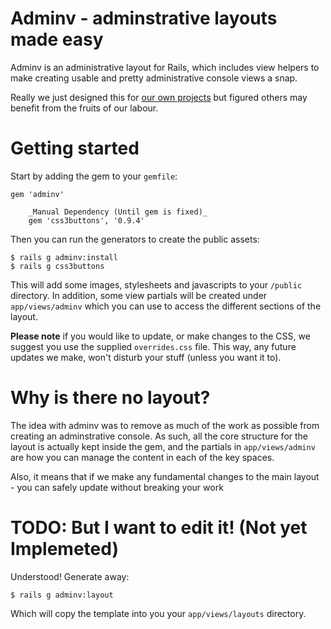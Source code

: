 # Adminv - adminstrative layouts made easy

Adminv is an administrative layout for Rails, which includes view helpers to make creating usable and pretty administrative console views a snap.

Really we just designed this for [our own
projects](http://www.involved.com.au) but figured others may benefit
from the fruits of our labour.


# Getting started

Start by adding the gem to your `gemfile`:

    gem 'adminv'
		
		_Manual Dependency (Until gem is fixed)_
		gem 'css3buttons', '0.9.4'

Then you can run the generators to create the public assets:

    $ rails g adminv:install
    $ rails g css3buttons

This will add some images, stylesheets and javascripts to your `/public`
directory. In addition, some view partials will be created under
`app/views/adminv` which you can use to access the different sections
of the layout.

__Please note__ if you would like to update, or make changes to the CSS,
we suggest you use the supplied `overrides.css` file. This way, any
future updates we make, won't disturb your stuff (unless you want it to).


# Why is there no layout?

The idea with adminv was to remove as much of the work as possible from
creating an adminstrative console. As such, all the core structure for
the layout is actually kept inside the gem, and the partials in
`app/views/adminv` are how you can manage the content in each of the key
spaces.

Also, it means that if we make any fundamental changes to the main
layout - you can safely update without breaking your work


# TODO: But I want to edit it! (Not yet Implemeted)

Understood! Generate away:

    $ rails g adminv:layout

Which will copy the template into you your `app/views/layouts`
directory.
